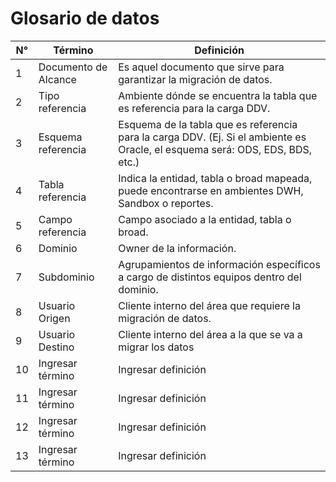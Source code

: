 # Glosario de datos

| N° |     Término     |      Definición     |
|----|---------------- | ------------------- |  
| 1 | Documento de Alcance | Es aquel documento que sirve para garantizar la migración de datos. |         
| 2  |Tipo referencia  | Ambiente dónde se encuentra la tabla que es referencia para la carga DDV. |
| 3  |Esquema referencia | Esquema de la tabla que es referencia para la carga DDV. (Ej. Si el ambiente es Oracle, el esquema será: ODS, EDS, BDS, etc.) |
| 4  |Tabla referencia | Indica la entidad, tabla o broad mapeada, puede encontrarse en ambientes DWH, Sandbox o reportes. |
| 5  |Campo referencia | Campo asociado a la entidad, tabla o broad. |
| 6  |Dominio | Owner de la información. |
| 7  |Subdominio | Agrupamientos de información específicos a cargo de distintos equipos dentro del dominio. |
| 8  |Usuario Origen | Cliente interno del área que requiere la migración de datos. |
| 9  |Usuario Destino | Cliente interno del área a la que se va a migrar los datos |
| 10  |Ingresar término | Ingresar definición |
| 11 |Ingresar término | Ingresar definición |
| 12 |Ingresar término | Ingresar definición |
| 13 |Ingresar término | Ingresar definición |